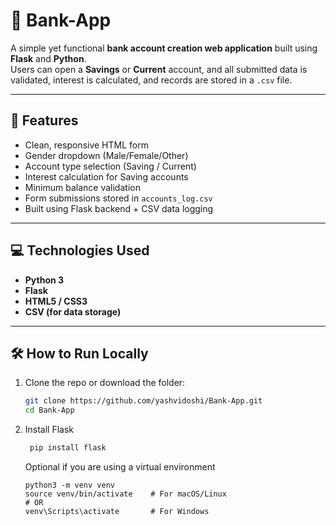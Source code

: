 # 🏦 Bank-App

A simple yet functional **bank account creation web application** built using **Flask** and **Python**.  
Users can open a **Savings** or **Current** account, and all submitted data is validated, interest is calculated, and records are stored in a `.csv` file.

---

## 📌 Features

- Clean, responsive HTML form
- Gender dropdown (Male/Female/Other)
- Account type selection (Saving / Current)
- Interest calculation for Saving accounts
- Minimum balance validation
- Form submissions stored in `accounts_log.csv`
- Built using Flask backend + CSV data logging

---

## 💻 Technologies Used

- **Python 3**
- **Flask**
- **HTML5 / CSS3**
- **CSV (for data storage)**

---

## 🛠 How to Run Locally

1. Clone the repo or download the folder:
   ```bash
   git clone https://github.com/yashvidoshi/Bank-App.git
   cd Bank-App

2. Install Flask
   ```bash
    pip install flask
   ```
   Optional if you are using a virtual environment
    ```
    python3 -m venv venv
    source venv/bin/activate    # For macOS/Linux
    # OR
    venv\Scripts\activate       # For Windows
  ```

  

